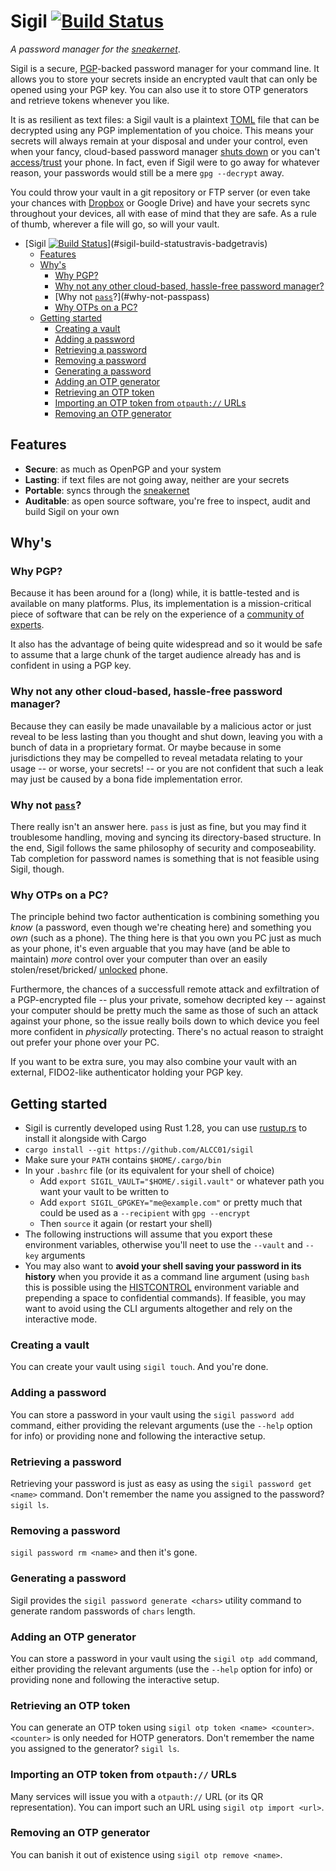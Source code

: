 # Sigil [![Build Status][travis-badge]][travis]
*A password manager for the [sneakernet][sneakernet-ud]*.

Sigil is a secure, [PGP][pgp]-backed password manager for your command line. It 
allows you to store your secrets inside an encrypted vault that can only be opened
using your PGP key. You can also use it to store OTP generators and retrieve
tokens whenever you like.

It is as resilient as text files: a Sigil vault is a plaintext [TOML][toml] file
that can be decrypted using any PGP implementation of you choice. This means
your secrets will always remain at your disposal and under your control, even
when your fancy, cloud-based password manager [shuts down][mitro] or you can't
[access][border-seizure]/[trust][chinese-border] your phone. In fact, even if
Sigil were to go away for whatever reason, your passwords would still be a mere
`gpg --decrypt` away.

You could throw your vault in a git repository or FTP server (or even take your
chances with [Dropbox][dropbox-rice] or Google Drive) and have your secrets
sync throughout your devices, all with ease of mind that they are safe. As a
rule of thumb, wherever a file will go, so will your vault.

- [Sigil [![Build Status][travis-badge]][travis]](#sigil-build-statustravis-badgetravis)
    - [Features](#features)
    - [Why's](#whys)
        - [Why PGP?](#why-pgp)
        - [Why not any other cloud-based, hassle-free password manager?](#why-not-any-other-cloud-based-hassle-free-password-manager)
        - [Why not [`pass`][pass]?](#why-not-passpass)
        - [Why OTPs on a PC?](#why-otps-on-a-pc)
    - [Getting started](#getting-started)
        - [Creating a vault](#creating-a-vault)
        - [Adding a password](#adding-a-password)
        - [Retrieving a password](#retrieving-a-password)
        - [Removing a password](#removing-a-password)
        - [Generating a password](#generating-a-password)
        - [Adding an OTP generator](#adding-an-otp-generator)
        - [Retrieving an OTP token](#retrieving-an-otp-token)
        - [Importing an OTP token from `otpauth://` URLs](#importing-an-otp-token-from-otpauth-urls)
        - [Removing an OTP generator](#removing-an-otp-generator)

## Features
* **Secure**: as much as OpenPGP and your system
* **Lasting**: if text files are not going away, neither are your secrets
* **Portable**: syncs through the [sneakernet][sneakernet-ud]
* **Auditable**: as open source software, you're free to inspect, audit and
build Sigil on your own

## Why's
### Why PGP?
Because it has been around for a (long) while, it is battle-tested and is
available on many platforms. Plus, its implementation is a mission-critical 
piece of software that can be rely on the experience of a [community of
experts][xkcd-crypto].

It also has the advantage of being quite widespread and so it would be safe
to assume that a large chunk of the target audience already has and is confident
in using a PGP key.

### Why not any other cloud-based, hassle-free password manager?
Because they can easily be made unavailable by a malicious actor or just reveal 
to be less lasting than you thought and shut down, leaving you with a bunch of
data in a proprietary format. Or maybe because in some jurisdictions they may be 
compelled to reveal metadata relating to your usage -- or worse, your secrets! --
or you are not confident that such a leak may just be caused by a bona fide 
implementation error.

### Why not [`pass`][pass]?
There really isn't an answer here. `pass` is just as fine, but you may find it
troublesome handling, moving and syncing its directory-based structure. In the
end, Sigil follows the same philosophy of security and composeability. Tab
completion for password names is something that is not feasible using Sigil,
though.

### Why OTPs on a PC?
The principle behind two factor authentication is combining something you *know*
(a password, even though we're cheating here) and something you *own* (such as a
phone). The thing here is that you own you PC just as much as your phone, it's 
even arguable that you may have (and be able to maintain) *more* control over
your computer than over an easily stolen/reset/bricked/
[unlocked][apple-bernardino] phone. 

Furthermore, the chances of a successfull remote attack and exfiltration of a 
PGP-encrypted file -- plus your private, somehow decripted key -- against your 
computer should be pretty much the same as those of such an attack against your
phone, so the issue really boils down to which device you feel more confident
in *physically* protecting. There's no actual reason to straight out prefer
your phone over your PC.

If you want to be extra sure, you may also combine your vault with an external,
FIDO2-like authenticator holding your PGP key.

## Getting started
* Sigil is currently developed using Rust 1.28, you can use [rustup.rs][rustup]
to install it alongside with Cargo
* `cargo install --git https://github.com/ALCC01/sigil`
* Make sure your `PATH` contains `$HOME/.cargo/bin`
* In your `.bashrc` file (or its equivalent for your shell of choice)
    * Add `export SIGIL_VAULT="$HOME/.sigil.vault"` or whatever path you want
your vault to be written to
    * Add `export SIGIL_GPGKEY="me@example.com"` or pretty much that could be
used as a `--recipient` with `gpg --encrypt`
    * Then `source` it again (or restart your shell)
* The following instructions will assume that you export these environment 
variables, otherwise you'll neet to use the `--vault` and `--key` arguments
* You may also want to **avoid your shell saving your password in its history** 
when you provide it as a command line argument (using `bash` this is possible
using the [HISTCONTROL][histcontrol] environment variable and prepending a space
to confidential commands). If feasible, you may want to avoid using the CLI 
arguments altogether and rely on the interactive mode.

### Creating a vault
You can create your vault using `sigil touch`. And you're done.

### Adding a password
You can store a password in your vault using the `sigil password add` command,
either providing the relevant arguments (use the `--help` option for info) or
providing none and following the interactive setup.

### Retrieving a password
Retrieving your password is just as easy as using the `sigil password get <name>`
command. Don't remember the name you assigned to the password? `sigil ls`.

### Removing a password
`sigil password rm <name>` and then it's gone.

### Generating a password
Sigil provides the `sigil password generate <chars>` utility command to generate
random passwords of `chars` length.

### Adding an OTP generator
You can store a password in your vault using the `sigil otp add` command,
either providing the relevant arguments (use the `--help` option for info) or
providing none and following the interactive setup.

### Retrieving an OTP token
You can generate an OTP token using `sigil otp token <name> <counter>`. 
`<counter>` is only needed for HOTP generators. Don't remember the name you
assigned to the generator? `sigil ls`.

### Importing an OTP token from `otpauth://` URLs
Many services will issue you with a `otpauth://` URL (or its QR representation).
You can import such an URL using `sigil otp import <url>`.

### Removing an OTP generator
You can banish it out of existence using `sigil otp remove <name>`.

[pgp]: https://tools.ietf.org/html/rfc4880
[travis]: https://travis-ci.com/ALCC01/sigil
[travis-badge]: https://travis-ci.com/ALCC01/sigil.svg?token=VQqRdWniwWscxaAK7t7z&branch=master
[sneakernet-ud]: https://www.urbandictionary.com/define.php?term=Sneakernet
[toml]: https://github.com/toml-lang/toml
[mitro]: https://venturebeat.com/2015/07/11/twitter-will-shut-down-password-manager-mitro-on-aug-31-after-buying-it-last-year/
[border-seizure]: https://www.eff.org/press/releases/eff-aclu-media-conference-call-today-announce-lawsuit-over-warrantless-phone-and
[chinese-border]: https://www.reddit.com/r/security/comments/8ofiiw/chinese_border_police_installed_software_on_my/
[dropbox-rice]: https://techcrunch.com/2014/04/11/dropbox-promises-adding-condoleezza-rice-to-its-board-wont-change-its-privacy-views/
[xkcd-crypto]: https://xkcd.com/153/
[pass]: https://www.passwordstore.org/
[rustup]: https://rustup.rs/
[histcontrol]: https://stackoverflow.com/questions/6475524/how-to-prevent-commands-to-show-up-in-bash-history
[apple-bernardino]: https://www.bloomberg.com/news/articles/2016-02-17/apple-has-the-way-but-not-the-will-to-help-fbi-hack-your-phone
